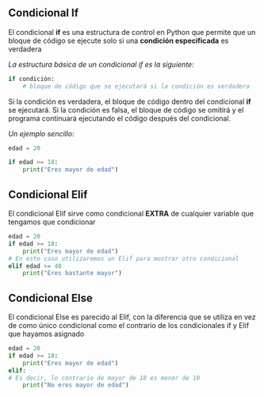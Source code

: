 ## Condicional If
El condicional **if** es una estructura de control en Python que permite que un bloque de código se ejecute solo si una **condición especificada** es verdadera

*La estructura básica de un condicional *if* es la siguiente:*
```python
if condición:
    # bloque de código que se ejecutará si la condición es verdadera
```

Si la condición es verdadera, el bloque de código dentro del condicional **if** se ejecutará. Si la condición es falsa, el bloque de código se omitirá y el programa continuará ejecutando el código después del condicional.

*Un ejemplo sencillo:*
```python
edad = 20

if edad >= 18:
    print("Eres mayor de edad")
```

## Condicional Elif
El condicional Elif sirve como condicional **EXTRA** de cualquier variable que tengamos que condicionar
```python
edad = 20
if edad >= 18:
	print("Eres mayor de edad")
# En este caso utilizaremos un Elif para mostrar otro condicional
elif edad >= 40
	print("Eres bastante mayor")
```
 
## Condicional Else
El condicional Else es parecido al Elif, con la diferencia que se utiliza en vez de como único condicional como el contrario de los condicionales if y Elif que hayamos asignado
```python
edad = 20
if edad >= 18:
	print("Eres mayor de edad")
elif:
# Es decir, lo contrario de mayor de 18 es menor de 18
	print("No eres mayor de edad")
```

